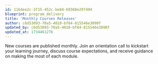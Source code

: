```yaml
---
id: 1164ee2c-3f15-452c-be84-69368e29f494
blueprint: program_delivery
title: 'Monthly Courses Releases'
author: c6d53093-70a5-4010-bf84-815546e3090f
updated_by: c6d53093-70a5-4010-bf84-815546e3090f
updated_at: 1734461276
---
```

New courses are published monthly. Join an orientation call to kickstart your learning journey, discuss course expectations, and receive guidance on making the most of each module.